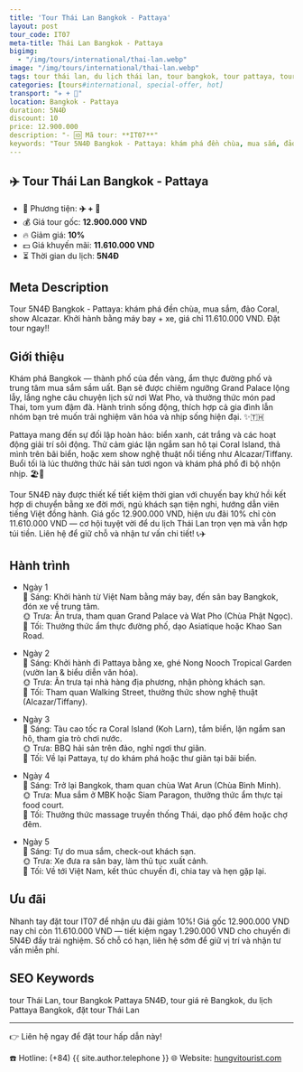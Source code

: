 ```yaml
---
title: 'Tour Thái Lan Bangkok - Pattaya'
layout: post
tour_code: IT07
meta-title: Thái Lan Bangkok - Pattaya
bigimg:
  - "/img/tours/international/thai-lan.webp"
image: "/img/tours/international/thai-lan.webp"
tags: tour thái lan, du lịch thái lan, tour bangkok, tour pattaya, tour quốc tế
categories: [tours#international, special-offer, hot]
transport: "✈️ + 🚌"
location: Bangkok - Pattaya
duration: 5N4Đ
discount: 10
price: 12.900.000
description: "- 🆔 Mã tour: **IT07**"
keywords: "Tour 5N4Đ Bangkok - Pattaya: khám phá đền chùa, mua sắm, đảo Coral, show Alcazar. Khởi hành bằng máy bay + xe, giá chỉ 11.610.000 VND. Đặt tour ngay!!"
---
```


## ✈️ Tour Thái Lan Bangkok - Pattaya

- 🚗 Phương tiện: **✈️ + 🚌**
- 💰 Giá tour gốc: **12.900.000 VND**
- 🔥 Giảm giá: **10%**
- 💵 Giá khuyến mãi: **11.610.000 VND**
- ⏳ Thời gian du lịch: **5N4Đ**

## Meta Description
Tour 5N4Đ Bangkok - Pattaya: khám phá đền chùa, mua sắm, đảo Coral, show Alcazar. Khởi hành bằng máy bay + xe, giá chỉ 11.610.000 VND. Đặt tour ngay!!

## Giới thiệu
Khám phá Bangkok — thành phố của đền vàng, ẩm thực đường phố và trung tâm mua sắm sầm uất. Bạn sẽ được chiêm ngưỡng Grand Palace lộng lẫy, lắng nghe câu chuyện lịch sử nơi Wat Pho, và thưởng thức món pad Thai, tom yum đậm đà. Hành trình sống động, thích hợp cả gia đình lẫn nhóm bạn trẻ muốn trải nghiệm văn hóa và nhịp sống hiện đại. ✨🇹🇭

Pattaya mang đến sự đối lập hoàn hảo: biển xanh, cát trắng và các hoạt động giải trí sôi động. Thử cảm giác lặn ngắm san hô tại Coral Island, thả mình trên bãi biển, hoặc xem show nghệ thuật nổi tiếng như Alcazar/Tiffany. Buổi tối là lúc thưởng thức hải sản tươi ngon và khám phá phố đi bộ nhộn nhịp. 🏖️🌅

Tour 5N4Đ này được thiết kế tiết kiệm thời gian với chuyến bay khứ hồi kết hợp di chuyển bằng xe đời mới, ngủ khách sạn tiện nghi, hướng dẫn viên tiếng Việt đồng hành. Giá gốc 12.900.000 VND, hiện ưu đãi 10% chỉ còn 11.610.000 VND — cơ hội tuyệt vời để du lịch Thái Lan trọn vẹn mà vẫn hợp túi tiền. Liên hệ để giữ chỗ và nhận tư vấn chi tiết! 📞✈️

## Hành trình
- Ngày 1  
  🌅 Sáng: Khởi hành từ Việt Nam bằng máy bay, đến sân bay Bangkok, đón xe về trung tâm.  
  🌞 Trưa: Ăn trưa, tham quan Grand Palace và Wat Pho (Chùa Phật Ngọc).  
  🌙 Tối: Thưởng thức ẩm thực đường phố, dạo Asiatique hoặc Khao San Road.

- Ngày 2  
  🌅 Sáng: Khởi hành đi Pattaya bằng xe, ghé Nong Nooch Tropical Garden (vườn lan & biểu diễn văn hóa).  
  🌞 Trưa: Ăn trưa tại nhà hàng địa phương, nhận phòng khách sạn.  
  🌙 Tối: Tham quan Walking Street, thưởng thức show nghệ thuật (Alcazar/Tiffany).

- Ngày 3  
  🌅 Sáng: Tàu cao tốc ra Coral Island (Koh Larn), tắm biển, lặn ngắm san hô, tham gia trò chơi nước.  
  🌞 Trưa: BBQ hải sản trên đảo, nghỉ ngơi thư giãn.  
  🌙 Tối: Về lại Pattaya, tự do khám phá hoặc thư giãn tại bãi biển.

- Ngày 4  
  🌅 Sáng: Trở lại Bangkok, tham quan chùa Wat Arun (Chùa Bình Minh).  
  🌞 Trưa: Mua sắm ở MBK hoặc Siam Paragon, thưởng thức ẩm thực tại food court.  
  🌙 Tối: Thưởng thức massage truyền thống Thái, dạo phố đêm hoặc chợ đêm.

- Ngày 5  
  🌅 Sáng: Tự do mua sắm, check-out khách sạn.  
  🌞 Trưa: Xe đưa ra sân bay, làm thủ tục xuất cảnh.  
  🌙 Tối: Về tới Việt Nam, kết thúc chuyến đi, chia tay và hẹn gặp lại.

## Ưu đãi
Nhanh tay đặt tour IT07 để nhận ưu đãi giảm 10%! Giá gốc 12.900.000 VND nay chỉ còn 11.610.000 VND — tiết kiệm ngay 1.290.000 VND cho chuyến đi 5N4Đ đầy trải nghiệm. Số chỗ có hạn, liên hệ sớm để giữ vị trí và nhận tư vấn miễn phí.

## SEO Keywords
tour Thái Lan, tour Bangkok Pattaya 5N4Đ, tour giá rẻ Bangkok, du lịch Pattaya Bangkok, đặt tour Thái Lan

---

👉 Liên hệ ngay để đặt tour hấp dẫn này!

☎️ Hotline: (+84) {{ site.author.telephone }}
🌐 Website: [hungvitourist.com](https://hungvitourist.com)

